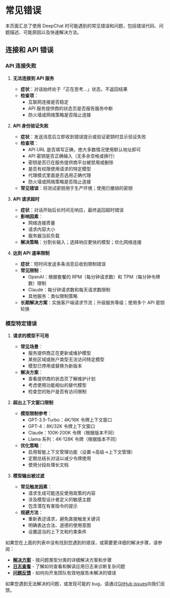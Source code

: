 # 常见错误

本页面汇总了使用 DeepChat 时可能遇到的常见错误和问题，包括错误代码、问题描述、可能原因以及快速解决方法。

## 连接和 API 错误

### API 连接失败

1. **无法连接到 API 服务**
   - **症状**：对话始终处于「正在思考...」状态，不返回结果
   - **检查项**：
     - 互联网连接是否稳定
     - API 服务提供商的状态页是否报告服务中断
     - 防火墙或网络策略是否阻止连接

2. **API 身份验证失败**
   - **症状**：发送消息后立即收到错误提示或验证密钥时显示验证失败
   - **检查项**：
     - API URL 是否填写正确，绝大多数情况使用默认地址即可
     - API 密钥是否正确输入（无多余空格或换行）
     - 密钥是否已在服务提供商平台被禁用或删除
     - 是否有权限使用请求的特定模型
     - 代理模式里面是否选用正确代理
     - 防火墙或网络策略是否阻止连接
   - **常见错误**：将测试密钥用于生产环境；使用已撤销的密钥

3. **API 请求超时**
   - **症状**：对话开始后长时间无响应，最终返回超时错误
   - **影响因素**：
     - 网络连接质量
     - 请求内容大小
     - 服务器当前负载
   - **解决策略**：分割长输入；选择响应更快的模型；优化网络连接

4. **达到 API 速率限制**
   - **症状**：短时间发送多条消息后收到限制错误
   - **常见限制**：
     - OpenAI：根据套餐的 RPM（每分钟请求数）和 TPM（每分钟令牌数）限制
     - Claude：每分钟请求数和每天请求数限制
     - 其他服务：类似限制策略
   - **长期解决方案**：实施客户端请求节流；升级服务等级；使用多个 API 密钥轮换

### 模型特定错误

1. **请求的模型不可用**
   - **常见场景**：
     - 服务提供商正在更新或维护模型
     - 某些区域或账户类型无法访问特定模型
     - 模型已停用或替换为新版本
   - **解决方案**：
     - 查看提供商的状态页了解维护计划
     - 考虑使用功能相似的替代模型
     - 检查您的账户是否有访问限制

2. **超出上下文窗口限制**
   - **模型限制参考**：
     - GPT-3.5-Turbo：4K/16K 令牌上下文窗口
     - GPT-4：8K/32K 令牌上下文窗口
     - Claude：100K-200K 令牌（根据版本不同）
     - Llama 系列：4K-128K 令牌（根据版本不同）
   - **优化策略**：
     - 启用智能上下文管理功能（设置→高级→上下文管理）
     - 定期总结长对话以减少令牌使用
     - 使用分段处理长文档

3. **模型输出被过滤**
   - **常见触发因素**：
     - 请求生成可能违反使用政策的内容
     - 涉及模型设计者定义的敏感主题
     - 包含潜在有害指令的提示
   - **规避方法**：
     - 重新表述请求，避免直接触发关键词
     - 明确表达合法、道德的使用意图
     - 设置适当的上下文和约束条件


如果您在上面的列表中没有找到您遇到的错误，或需要更详细的解决步骤，请参阅：

- **[解决方案](./solutions.md)** - 按问题类型分类的详细解决方案和步骤
- **[日志查看](./logs.md)** - 了解如何查看和解读应用日志来诊断复杂问题
- **[问题反馈](./feedback.md)** - 如何向开发团队有效地报告未解决的错误

如果您遇到无法解决的问题，或发现可能的 bug，请通过[GitHub issues](https://github.com/thinkinai/deepchat/issues)向我们反馈。


